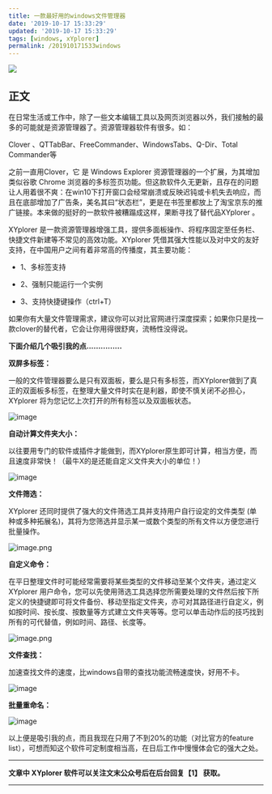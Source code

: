 ```yaml
---
title: 一款最好用的windows文件管理器
date: '2019-10-17 15:33:29'
updated: '2019-10-17 15:33:29'
tags: [windows, xYplorer]
permalink: /201910171533windows
---
```

![](https://img.hacpai.com/bing/20180704.jpg?imageView2/1/w/960/h/540/interlace/1/q/100)


## 正文

在日常生活或工作中，除了一些文本编辑工具以及网页浏览器以外，我们接触的最多的可能就是资源管理器了。资源管理器软件有很多。如：



Clover 、QTTabBar、FreeCommander、WindowsTabs、Q-Dir、Total Commander等



之前一直用Clover，它 是 Windows Explorer 资源管理器的一个扩展，为其增加类似谷歌 Chrome 浏览器的多标签页功能。但这款软件久无更新，且存在的问题让人用着很不爽：在win10下打开窗口会经常崩溃或反映迟钝或卡机失去响应，而且在底部增加了广告条，美名其曰“状态栏”，更是在书签里都放上了淘宝京东的推广链接。本来做的挺好的一款软件被糟蹋成这样，果断寻找了替代品XYplorer 。



XYplorer 是一款资源管理器增强工具，提供多面板操作、将程序固定至任务栏、快捷文件新建等不常见的高效功能。XYplorer 凭借其强大性能以及对中文的友好支持，在中国用户之间有着非常高的传播度，其主要功能：



* 1、多标签支持

* 2、强制只能运行一个实例

* 3、支持快捷键操作（ctrl+T）



如果你有大量文件管理需求，建议你可以对比官网进行深度探索；如果你只是找一款clover的替代者，它会让你用得很舒爽，流畅性没得说。

**下面介绍几个吸引我的点...............**


**双屏多标签：**



一般的文件管理器要么是只有双面板，要么是只有多标签，而XYplorer做到了真正的双面板多标签，在整理大量文件时实在是利器，即使不慎关闭不必担心，XYplorer 将为您记忆上次打开的所有标签以及双面板状态。

![image](https://cdn.jsdelivr.net/gh/smallersoup/jsDelivr-cdn@main/blog/artical/imgconvert-csdnimg/1839e9df8aa0f7d5710fa93760a4e9bb.png)

**自动计算文件夹大小：**

以往要用专门的软件或插件才能做到，而XYplorer原生即可计算，相当方便，而且速度非常快！（最牛X的是还能自定义文件夹大小的单位！）

![image](https://cdn.jsdelivr.net/gh/smallersoup/jsDelivr-cdn@main/blog/artical/imgconvert-csdnimg/f604984f29a4efba042911bcd91c2c44.png)

**文件筛选：**

XYplorer 还同时提供了强大的文件筛选工具并支持用户自行设定的文件类型 (单种或多种拓展名)，其将为您筛选并显示某一或数个类型的所有文件以方便您进行批量操作。

![image.png](https://cdn.jsdelivr.net/gh/smallersoup/jsDelivr-cdn@main/blog/artical/imgconvert-csdnimg/158cd8c189aa5704c388489a96cdb2c4.png)


**自定义命令：**

在平日整理文件时可能经常需要将某些类型的文件移动至某个文件夹，通过定义 XYplorer 用户命令，您可以先使用筛选工具选择您所需要处理的文件然后按下所定义的快捷键即可将文件备份、移动至指定文件夹，亦可对其路径进行自定义，例如按时间、按长度、按数量等方式建立文件夹等等。您可以单击动作后的技巧找到所有的可代替值，例如时间、路径、长度等。

![image.png](https://cdn.jsdelivr.net/gh/smallersoup/jsDelivr-cdn@main/blog/artical/imgconvert-csdnimg/004c2d9e3aae375fbe558aae3c64b04f.png)


**文件查找：**

加速查找文件的速度，比windows自带的查找功能流畅速度快，好用不卡。

![image](https://cdn.jsdelivr.net/gh/smallersoup/jsDelivr-cdn@main/blog/artical/imgconvert-csdnimg/0721a0537ec1eeb8c5ad504b9d3e70bb.png)

**批量重命名：**

![image](https://cdn.jsdelivr.net/gh/smallersoup/jsDelivr-cdn@main/blog/artical/imgconvert-csdnimg/6bb8038c270d950dedd2cbf67621f7f1.png)

以上便是吸引我的点，而且我现在只用了不到20%的功能（对比官方的feature list），可想而知这个软件可定制度相当高，在日后工作中慢慢体会它的强大之处。


----------
**文章中 XYplorer 软件可以关注文末公众号后在后台回复【1】 获取。**

------
